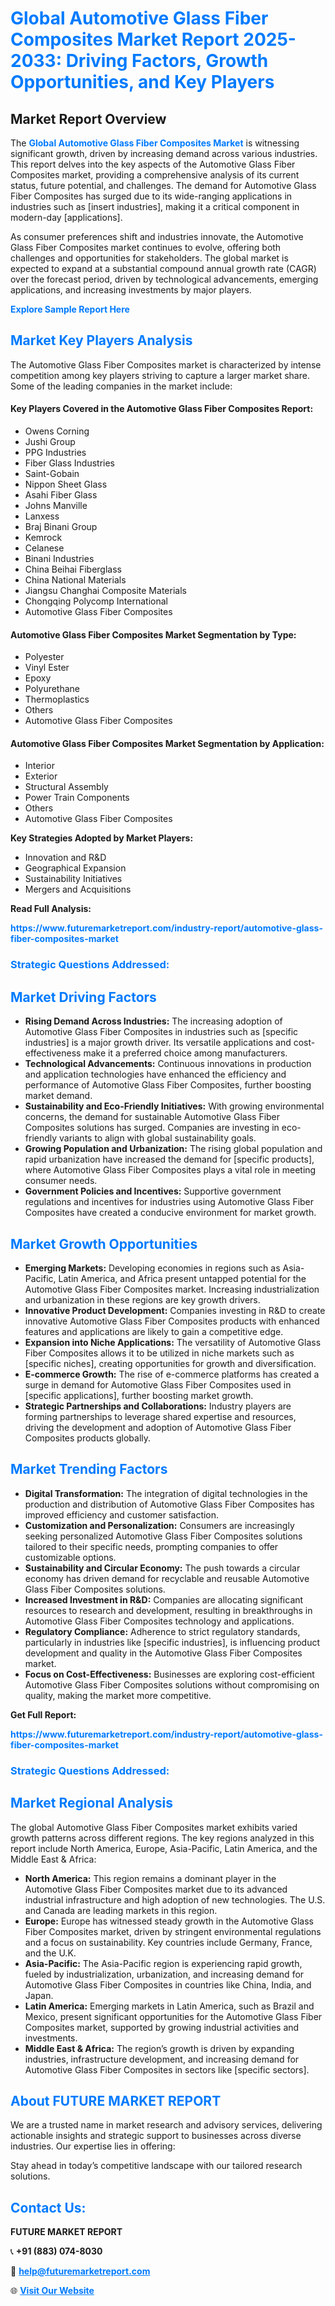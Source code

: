 <h1 style="color: #007BFF;">Global Automotive Glass Fiber Composites Market Report 2025-2033: Driving Factors, Growth Opportunities, and Key Players</h1>

<section id="overview">
<h2>Market Report Overview</h2>
<p>The <a href="https://www.futuremarketreport.com/industry-report/automotive-glass-fiber-composites-market" style="color: #007BFF; text-decoration: none;"><strong>Global Automotive Glass Fiber Composites Market</strong></a> is witnessing significant growth, driven by increasing demand across various industries. This report delves into the key aspects of the Automotive Glass Fiber Composites market, providing a comprehensive analysis of its current status, future potential, and challenges. The demand for Automotive Glass Fiber Composites has surged due to its wide-ranging applications in industries such as [insert industries], making it a critical component in modern-day [applications].</p>
<p>As consumer preferences shift and industries innovate, the Automotive Glass Fiber Composites market continues to evolve, offering both challenges and opportunities for stakeholders. The global market is expected to expand at a substantial compound annual growth rate (CAGR) over the forecast period, driven by technological advancements, emerging applications, and increasing investments by major players.</p>
</section>

<section id="overview">
<p><a href="https://www.futuremarketreport.com/request-sample/reportId=100253" style="color: #007BFF; text-decoration: none;"><strong>Explore Sample Report Here</strong></a></p>
</section>

<section id="key-players">
<h2 style="color: #007BFF;">Market Key Players Analysis</h2>
<p>The Automotive Glass Fiber Composites market is characterized by intense competition among key players striving to capture a larger market share. Some of the leading companies in the market include:</p>
<h4>Key Players Covered in the Automotive Glass Fiber Composites Report:</h4>
<ul><li>Owens Corning</li><li>Jushi Group</li><li>PPG Industries</li><li>Fiber Glass Industries</li><li>Saint-Gobain</li><li>Nippon Sheet Glass</li><li>Asahi Fiber Glass</li><li>Johns Manville</li><li>Lanxess</li><li>Braj Binani Group</li><li>Kemrock</li><li>Celanese</li><li>Binani Industries</li><li>China Beihai Fiberglass</li><li>China National Materials</li><li>Jiangsu Changhai Composite Materials</li><li>Chongqing Polycomp International</li><li>Automotive Glass Fiber Composites</li></ul>
<h4>Automotive Glass Fiber Composites Market Segmentation by Type:</h4>
<ul><li>Polyester</li><li>Vinyl Ester</li><li>Epoxy</li><li>Polyurethane</li><li>Thermoplastics</li><li>Others</li><li>Automotive Glass Fiber Composites</li></ul>

<h4>Automotive Glass Fiber Composites Market Segmentation by Application:</h4>
<ul><li>Interior</li><li>Exterior</li><li>Structural Assembly</li><li>Power Train Components</li><li>Others</li><li>Automotive Glass Fiber Composites</li></ul>
<p><strong>Key Strategies Adopted by Market Players:</strong></p>
<ul>
<li>Innovation and R&D</li>
<li>Geographical Expansion</li>
<li>Sustainability Initiatives</li>
<li>Mergers and Acquisitions</li>
</ul>
</section>

<section>
<p><strong>Read Full Analysis: </strong></p><a href="https://www.futuremarketreport.com/industry-report/automotive-glass-fiber-composites-market" style="color: #007BFF; text-decoration: none;"><strong>https://www.futuremarketreport.com/industry-report/automotive-glass-fiber-composites-market</strong></a>
<h3 style="color: #007BFF;">Strategic Questions Addressed:</h3>
</section>

<section id="driving-factors">
<h2 style="color: #007BFF;">Market Driving Factors</h2>
<ul>
<li><strong>Rising Demand Across Industries:</strong> The increasing adoption of Automotive Glass Fiber Composites in industries such as [specific industries] is a major growth driver. Its versatile applications and cost-effectiveness make it a preferred choice among manufacturers.</li>
<li><strong>Technological Advancements:</strong> Continuous innovations in production and application technologies have enhanced the efficiency and performance of Automotive Glass Fiber Composites, further boosting market demand.</li>
<li><strong>Sustainability and Eco-Friendly Initiatives:</strong> With growing environmental concerns, the demand for sustainable Automotive Glass Fiber Composites solutions has surged. Companies are investing in eco-friendly variants to align with global sustainability goals.</li>
<li><strong>Growing Population and Urbanization:</strong> The rising global population and rapid urbanization have increased the demand for [specific products], where Automotive Glass Fiber Composites plays a vital role in meeting consumer needs.</li>
<li><strong>Government Policies and Incentives:</strong> Supportive government regulations and incentives for industries using Automotive Glass Fiber Composites have created a conducive environment for market growth.</li>
</ul>
</section>

<section id="growth-opportunities">
<h2 style="color: #007BFF;">Market Growth Opportunities</h2>
<ul>
<li><strong>Emerging Markets:</strong> Developing economies in regions such as Asia-Pacific, Latin America, and Africa present untapped potential for the Automotive Glass Fiber Composites market. Increasing industrialization and urbanization in these regions are key growth drivers.</li>
<li><strong>Innovative Product Development:</strong> Companies investing in R&D to create innovative Automotive Glass Fiber Composites products with enhanced features and applications are likely to gain a competitive edge.</li>
<li><strong>Expansion into Niche Applications:</strong> The versatility of Automotive Glass Fiber Composites allows it to be utilized in niche markets such as [specific niches], creating opportunities for growth and diversification.</li>
<li><strong>E-commerce Growth:</strong> The rise of e-commerce platforms has created a surge in demand for Automotive Glass Fiber Composites used in [specific applications], further boosting market growth.</li>
<li><strong>Strategic Partnerships and Collaborations:</strong> Industry players are forming partnerships to leverage shared expertise and resources, driving the development and adoption of Automotive Glass Fiber Composites products globally.</li>
</ul>
</section>

<section id="trending-factors">
<h2 style="color: #007BFF;">Market Trending Factors</h2>
<ul>
<li><strong>Digital Transformation:</strong> The integration of digital technologies in the production and distribution of Automotive Glass Fiber Composites has improved efficiency and customer satisfaction.</li>
<li><strong>Customization and Personalization:</strong> Consumers are increasingly seeking personalized Automotive Glass Fiber Composites solutions tailored to their specific needs, prompting companies to offer customizable options.</li>
<li><strong>Sustainability and Circular Economy:</strong> The push towards a circular economy has driven demand for recyclable and reusable Automotive Glass Fiber Composites solutions.</li>
<li><strong>Increased Investment in R&D:</strong> Companies are allocating significant resources to research and development, resulting in breakthroughs in Automotive Glass Fiber Composites technology and applications.</li>
<li><strong>Regulatory Compliance:</strong> Adherence to strict regulatory standards, particularly in industries like [specific industries], is influencing product development and quality in the Automotive Glass Fiber Composites market.</li>
<li><strong>Focus on Cost-Effectiveness:</strong> Businesses are exploring cost-efficient Automotive Glass Fiber Composites solutions without compromising on quality, making the market more competitive.</li>
</ul>
</section>

<section>
<p><strong>Get Full Report: </strong></p><a href="https://www.futuremarketreport.com/industry-report/automotive-glass-fiber-composites-market" style="color: #007BFF; text-decoration: none;"><strong>https://www.futuremarketreport.com/industry-report/automotive-glass-fiber-composites-market</strong></a>
<h3 style="color: #007BFF;">Strategic Questions Addressed:</h3>
</section>


<section id="regional-analysis">
<h2 style="color: #007BFF;">Market Regional Analysis</h2>
<p>The global Automotive Glass Fiber Composites market exhibits varied growth patterns across different regions. The key regions analyzed in this report include North America, Europe, Asia-Pacific, Latin America, and the Middle East & Africa:</p>
<ul>
<li><strong>North America:</strong> This region remains a dominant player in the Automotive Glass Fiber Composites market due to its advanced industrial infrastructure and high adoption of new technologies. The U.S. and Canada are leading markets in this region.</li>
<li><strong>Europe:</strong> Europe has witnessed steady growth in the Automotive Glass Fiber Composites market, driven by stringent environmental regulations and a focus on sustainability. Key countries include Germany, France, and the U.K.</li>
<li><strong>Asia-Pacific:</strong> The Asia-Pacific region is experiencing rapid growth, fueled by industrialization, urbanization, and increasing demand for Automotive Glass Fiber Composites in countries like China, India, and Japan.</li>
<li><strong>Latin America:</strong> Emerging markets in Latin America, such as Brazil and Mexico, present significant opportunities for the Automotive Glass Fiber Composites market, supported by growing industrial activities and investments.</li>
<li><strong>Middle East & Africa:</strong> The region’s growth is driven by expanding industries, infrastructure development, and increasing demand for Automotive Glass Fiber Composites in sectors like [specific sectors].</li>
</ul>
</section>

<footer>
<h2 style="color: #007BFF;">About FUTURE MARKET REPORT</h2>
<p>We are a trusted name in market research and advisory services, delivering actionable insights and strategic support to businesses across diverse industries. Our expertise lies in offering:</p>

<p>Stay ahead in today’s competitive landscape with our tailored research solutions.</p>

<h2 style="color: #007BFF;">Contact Us:</h2>
<p><strong>FUTURE MARKET REPORT</strong></p>
<p>📞 <strong>+91 (883) 074-8030</strong></p>
<p>📧 <strong><a href="mailto:help@futuremarketreport.com" style="color: #007BFF;">help@futuremarketreport.com</a></strong></p>
<p>🌐 <strong><a href="https://www.futuremarketreport.com/" style="color: #007BFF;">Visit Our Website</a></strong></p>
</footer>